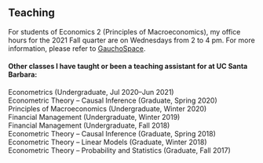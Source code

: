 ## Teaching

For students of Economics 2 (Principles of Macroeconomics), my office hours for the 2021 Fall quarter are on Wednesdays from 2 to 4 pm. For more information, please refer to [GauchoSpace](https://gauchospace.ucsb.edu/courses/).

#### Other classes I have taught or been a teaching assistant for at UC Santa Barbara:
Econometrics (Undergraduate, Jul 2020–Jun 2021)\
Econometric Theory – Causal Inference (Graduate, Spring 2020)\
Principles of Macroeconomics (Undergraduate, Winter 2020)\
Financial Management (Undergraduate, Winter 2019)\
Financial Management (Undergraduate, Fall 2018)\
Econometric Theory – Causal Inference (Graduate, Spring 2018)\
Econometric Theory – Linear Models (Graduate, Winter 2018)\
Econometric Theory – Probability and Statistics (Graduate, Fall 2017)
